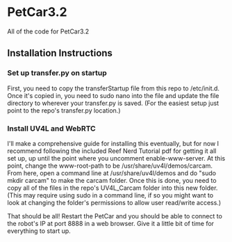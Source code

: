 # PetCar3.2
All of the code for PetCar3.2

## Installation Instructions
### Set up transfer.py on startup
First, you need to copy the transferStartup file from this repo to /etc/init.d. Once it's copied in, you need to
sudo nano into the file and update the file directory to wherever your transfer.py is saved. (For the easiest setup just
point to the repo's transfer.py location.)

### Install UV4L and WebRTC
I'll make a comprehensive guide for installing this eventually, but for now I recommend following the included
Reef Nerd Tutorial pdf for getting it all set up, up until the point where you uncomment enable-www-server. At
this point, change the www-root-path to be /usr/share/uv4l/demos/carcam. From here, open a command line at
/usr/share/uv4l/demos and do "sudo mkdir carcam" to make the carcam folder. Once this is done, you need to copy
all of the files in the repo's UV4L_Carcam folder into this new folder. (This may require using sudo in a command line,
if so you might want to look at changing the folder's permissions to allow user read/write access.)

That should be all! Restart the PetCar and you should be able to connect to the robot's IP at port 8888 in a web browser.
Give it a little bit of time for everything to start up.